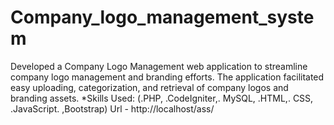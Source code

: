 # Company_logo_management_system
Developed a Company Logo Management web application to streamline company logo management and branding efforts. The application facilitated easy uploading, categorization, and retrieval of company logos and branding assets. *Skills Used: (.PHP, .CodeIgniter,. MySQL, .HTML,. CSS, .JavaScript. ,Bootstrap)
Url - http://localhost/ass/

